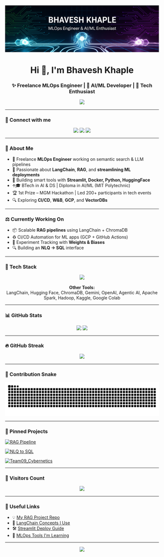 <p align="center">
  <img src="banner bhavesh.png" alt="Bhavesh's banner" />
</p>

<h1 align="center">Hi 👋, I'm Bhavesh Khaple</h1>

<h3 align="center">✨ Freelance MLOps Engineer | 🤖 AI/ML Developer | 🧠 Tech Enthusiast</h3>

<p align="center">
  <img src="https://readme-typing-svg.demolab.com?font=Fira+Code&size=24&pause=1000&color=F97316&center=true&vCenter=true&width=600&lines=Hey+%F0%9F%91%8B%2C+I'm+Bhavesh+Khaple!;MLOps+Engineer+%7C+AI%2FML+Developer+%7C+RAG+Builder+%F0%9F%A4%96;Making+LLMs+Work+in+Production+%F0%9F%9A%80" />
</p>

---

### 📢 Connect with me

<p align="center">
  <a href="mailto:bhaveshkhaple@gmail.com"><img src="https://img.shields.io/badge/Gmail-D14836?style=for-the-badge&logo=gmail&logoColor=white" /></a>
  <a href="https://linkedin.com/in/bhavesh-khaple-348063268"><img src="https://img.shields.io/badge/LinkedIn-blue?style=for-the-badge&logo=linkedin&logoColor=white" /></a>
  <a href="https://github.com/BhaveshKhaple"><img src="https://img.shields.io/badge/GitHub-100000?style=for-the-badge&logo=github&logoColor=white" /></a>
</p>

---

### 🧠 About Me

- 💼 Freelance **MLOps Engineer** working on semantic search & LLM pipelines
- 🧠 Passionate about **LangChain**, **RAG**, and **streamlining ML deployments**
- 🧪 Building smart tools with **Streamlit, Docker, Python, HuggingFace**
- 🡩‍🎓 BTech in AI & DS | Diploma in AI/ML (MIT Polytechnic)
- 🏆 1st Prize – MGM Hackathon | Led 200+ participants in tech events
- 🔍 Exploring **CI/CD**, **W&B**, **GCP**, and **VectorDBs**

---

### ⚖️ Currently Working On

- 📦 Scalable **RAG pipelines** using LangChain + ChromaDB
- ♻️ CI/CD Automation for ML apps (GCP + GitHub Actions)
- 🧪 Experiment Tracking with **Weights & Biases**
- 🔍 Building an **NLQ → SQL** interface

---

### 💪 Tech Stack

<p align="center">
  <img src="https://skillicons.dev/icons?i=python,c,streamlit,docker,aws,gcp,tensorflow,pytorch,opencv,numpy,git,github,html,css,javascript,flask,postgresql,apachespark,hadoop&perline=8" />
</p>

<p align="center">
  <b>Other Tools:</b><br>
  LangChain, Hugging Face, ChromaDB, Gemini, OpenAI, Agentic AI, Apache Spark, Hadoop, Kaggle, Google Colab
</p>

---

### 📊 GitHub Stats

<p align="center">
  <img src="https://github-readme-stats.vercel.app/api?username=BhaveshKhaple&show_icons=true&theme=tokyonight" />
  <img src="https://github-readme-stats.vercel.app/api/top-langs/?username=BhaveshKhaple&layout=compact&theme=tokyonight" />
</p>

---

### 🔥 GitHub Streak

<p align="center">
  <img src="https://github-readme-streak-stats.herokuapp.com?user=BhaveshKhaple&theme=tokyonight" />
</p>

---

### 🐍 Contribution Snake

<p align="center">
  <picture>
    <source media="(prefers-color-scheme: dark)" srcset="https://raw.githubusercontent.com/BhaveshKhaple/BhaveshKhaple/output/github-contribution-grid-snake-dark.svg" />
    <source media="(prefers-color-scheme: light)" srcset="https://raw.githubusercontent.com/BhaveshKhaple/BhaveshKhaple/output/github-contribution-grid-snake.svg" />
    <img alt="Snake animation" src="https://raw.githubusercontent.com/BhaveshKhaple/BhaveshKhaple/output/github-contribution-grid-snake.svg" />
  </picture>
</p>

---

### 📌 Pinned Projects

[![RAG Pipeline](https://github-readme-stats.vercel.app/api/pin/?username=BhaveshKhaple&repo=RAG-prototype-Pipeline&theme=tokyonight)](https://github.com/BhaveshKhaple/RAG-prototype-Pipeline)

[![NLQ to SQL](https://github-readme-stats.vercel.app/api/pin/?username=BhaveshKhaple&repo=NLQ-2-SQL&theme=tokyonight)](https://github.com/BhaveshKhaple/NLQ-2-SQL)

[![Team09_Cybernetics](https://github-readme-stats.vercel.app/api/pin/?username=BhaveshKhaple&repo=Team09_Cybernetics&theme=tokyonight)](https://github.com/BhaveshKhaple/Team09_Cybernetics)

---

### 📿 Visitors Count

<p align="center">
  <img src="https://komarev.com/ghpvc/?username=BhaveshKhaple&color=blue&style=flat&label=Profile%20Views&labelColor=0e75b6&style=for-the-badge" />
</p>

---

### 🔗 Useful Links

- 💡 [My RAG Project Repo](https://github.com/BhaveshKhaple/RAG-prototype-Pipeline)
- 🧠 [LangChain Concepts I Use](https://python.langchain.com/)
- 🛠️ [Streamlit Deploy Guide](https://docs.streamlit.io/)
- 🎯 [MLOps Tools I'm Learning](https://wandb.ai/)

---

<p align="center">
  <img src="https://capsule-render.vercel.app/api?type=waving&color=0e75b6&height=100&section=footer" />
</p>
